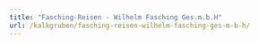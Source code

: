 ```yaml
---
title: "Fasching-Reisen - Wilhelm Fasching Ges.m.b.H"
url: /kalkgruben/fasching-reisen-wilhelm-fasching-ges-m-b-h/
---
```

